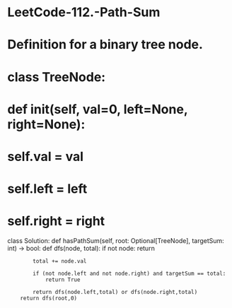 # LeetCode-112.-Path-Sum

# Definition for a binary tree node.
# class TreeNode:
#     def __init__(self, val=0, left=None, right=None):
#         self.val = val
#         self.left = left
#         self.right = right
class Solution:
    def hasPathSum(self, root: Optional[TreeNode], targetSum: int) -> bool:
        def dfs(node, total):
            if not node:
                return
            
            total += node.val
            
            if (not node.left and not node.right) and targetSum == total:
                return True
            
            return dfs(node.left,total) or dfs(node.right,total)
        return dfs(root,0)
